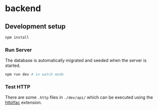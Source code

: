 # backend

## Development setup

```sh
npm install
```

### Run Server

The database is automatically migrated and seeded when the server is started.

```sh
npm run dev # in watch mode
```

### Test HTTP

There are some `.http` files in `./dev/api/` which can be executed using the [httpYac](https://httpyac.github.io/) extension.
